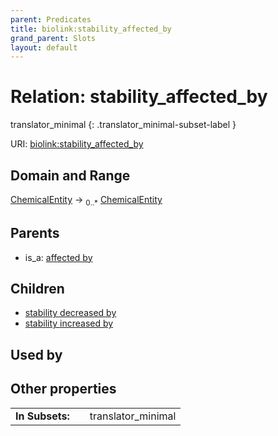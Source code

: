 ```yaml
---
parent: Predicates
title: biolink:stability_affected_by
grand_parent: Slots
layout: default
---
```


# Relation: stability_affected_by

translator_minimal
{: .translator_minimal-subset-label }




URI: [biolink:stability_affected_by](https://w3id.org/biolink/vocab/stability_affected_by)

## Domain and Range

[ChemicalEntity](ChemicalEntity.md) ->  <sub>0..\*</sub> [ChemicalEntity](ChemicalEntity.md)

## Parents

 *  is_a: [affected by](affected_by.md)

## Children

 *  [stability decreased by](stability_decreased_by.md)
 *  [stability increased by](stability_increased_by.md)

## Used by


## Other properties

|  |  |  |
| --- | --- | --- |
| **In Subsets:** | | translator_minimal |

